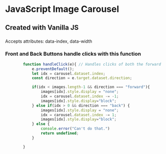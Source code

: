 # JavaScript Image Carousel

## Created with Vanilla JS

###
Accepts attributes: data-index, data-width

### Front and Back Buttons handle clicks with this function
```javascript
        function handleClick(e){ // Handles clicks of both the forward and back buttons
            e.preventDefault();
            let idx = carousel.dataset.index;
            const direction = e.target.dataset.direction;

            if(idx < images.length-1 && direction === "forward"){ 
                images[idx].style.display = "none";
                idx = carousel.dataset.index -= -1;
                images[idx].style.display="block";
            } else if(idx > 0 && direction === "back") {
                images[idx].style.display = "none";
                idx = carousel.dataset.index -= 1;
                images[idx].style.display="block";
            } else {
                console.error("Can't do that.")
                return undefined;
            }

        }
```
